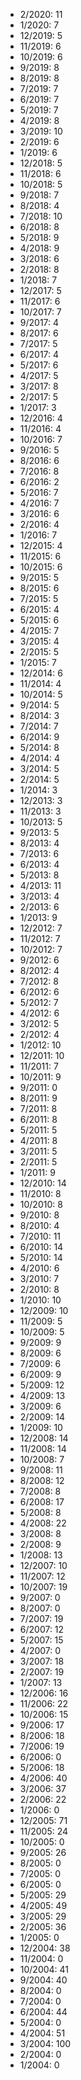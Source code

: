 *  2/2020: 11
*  1/2020: 7
*  12/2019: 5
*  11/2019: 6
*  10/2019: 6
*  9/2019: 8
*  8/2019: 8
*  7/2019: 7
*  6/2019: 7
*  5/2019: 7
*  4/2019: 8
*  3/2019: 10
*  2/2019: 6
*  1/2019: 6
*  12/2018: 5
*  11/2018: 6
*  10/2018: 5
*  9/2018: 7
*  8/2018: 4
*  7/2018: 10
*  6/2018: 8
*  5/2018: 9
*  4/2018: 9
*  3/2018: 6
*  2/2018: 8
*  1/2018: 7
*  12/2017: 5
*  11/2017: 6
*  10/2017: 7
*  9/2017: 4
*  8/2017: 6
*  7/2017: 5
*  6/2017: 4
*  5/2017: 6
*  4/2017: 5
*  3/2017: 8
*  2/2017: 5
*  1/2017: 3
*  12/2016: 4
*  11/2016: 4
*  10/2016: 7
*  9/2016: 5
*  8/2016: 6
*  7/2016: 8
*  6/2016: 2
*  5/2016: 7
*  4/2016: 7
*  3/2016: 6
*  2/2016: 4
*  1/2016: 7
*  12/2015: 4
*  11/2015: 6
*  10/2015: 6
*  9/2015: 5
*  8/2015: 6
*  7/2015: 5
*  6/2015: 4
*  5/2015: 6
*  4/2015: 7
*  3/2015: 4
*  2/2015: 5
*  1/2015: 7
*  12/2014: 6
*  11/2014: 4
*  10/2014: 5
*  9/2014: 5
*  8/2014: 3
*  7/2014: 7
*  6/2014: 9
*  5/2014: 8
*  4/2014: 4
*  3/2014: 5
*  2/2014: 5
*  1/2014: 3
*  12/2013: 3
*  11/2013: 3
*  10/2013: 5
*  9/2013: 5
*  8/2013: 4
*  7/2013: 6
*  6/2013: 4
*  5/2013: 8
*  4/2013: 11
*  3/2013: 4
*  2/2013: 6
*  1/2013: 9
*  12/2012: 7
*  11/2012: 7
*  10/2012: 7
*  9/2012: 6
*  8/2012: 4
*  7/2012: 8
*  6/2012: 6
*  5/2012: 7
*  4/2012: 6
*  3/2012: 5
*  2/2012: 4
*  1/2012: 10
*  12/2011: 10
*  11/2011: 7
*  10/2011: 9
*  9/2011: 0
*  8/2011: 9
*  7/2011: 8
*  6/2011: 8
*  5/2011: 5
*  4/2011: 8
*  3/2011: 5
*  2/2011: 5
*  1/2011: 9
*  12/2010: 14
*  11/2010: 8
*  10/2010: 8
*  9/2010: 8
*  8/2010: 4
*  7/2010: 11
*  6/2010: 14
*  5/2010: 14
*  4/2010: 6
*  3/2010: 7
*  2/2010: 8
*  1/2010: 10
*  12/2009: 10
*  11/2009: 5
*  10/2009: 5
*  9/2009: 9
*  8/2009: 6
*  7/2009: 6
*  6/2009: 9
*  5/2009: 12
*  4/2009: 13
*  3/2009: 6
*  2/2009: 14
*  1/2009: 10
*  12/2008: 14
*  11/2008: 14
*  10/2008: 7
*  9/2008: 11
*  8/2008: 12
*  7/2008: 8
*  6/2008: 17
*  5/2008: 8
*  4/2008: 22
*  3/2008: 8
*  2/2008: 9
*  1/2008: 13
*  12/2007: 10
*  11/2007: 12
*  10/2007: 19
*  9/2007: 0
*  8/2007: 0
*  7/2007: 19
*  6/2007: 12
*  5/2007: 15
*  4/2007: 0
*  3/2007: 18
*  2/2007: 19
*  1/2007: 13
*  12/2006: 16
*  11/2006: 22
*  10/2006: 15
*  9/2006: 17
*  8/2006: 18
*  7/2006: 19
*  6/2006: 0
*  5/2006: 18
*  4/2006: 40
*  3/2006: 37
*  2/2006: 22
*  1/2006: 0
*  12/2005: 71
*  11/2005: 24
*  10/2005: 0
*  9/2005: 26
*  8/2005: 0
*  7/2005: 0
*  6/2005: 0
*  5/2005: 29
*  4/2005: 49
*  3/2005: 29
*  2/2005: 36
*  1/2005: 0
*  12/2004: 38
*  11/2004: 0
*  10/2004: 41
*  9/2004: 40
*  8/2004: 0
*  7/2004: 0
*  6/2004: 44
*  5/2004: 0
*  4/2004: 51
*  3/2004: 100
*  2/2004: 0
*  1/2004: 0